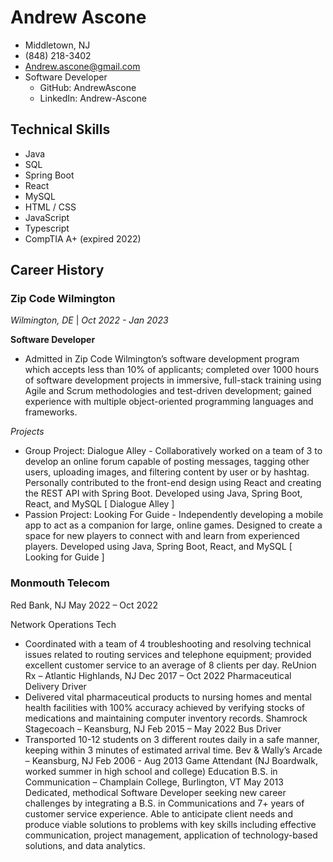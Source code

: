 # Andrew Ascone
* Middletown, NJ
* (848) 218-3402
* Andrew.ascone@gmail.com
* Software Developer 
    * GitHub: AndrewAscone
    * LinkedIn: Andrew-Ascone

## Technical Skills
* Java
* SQL
* Spring Boot
* React
* MySQL
* HTML / CSS
* JavaScript
* Typescript
* CompTIA A+ (expired 2022)


## Career History
### Zip Code Wilmington
*Wilmington, DE* | *Oct 2022 - Jan 2023*

**Software Developer**
* Admitted in Zip Code Wilmington’s software development program which accepts less than 10% of applicants; completed over 1000 hours of software development projects in immersive, full-stack training using Agile and Scrum methodologies and test-driven development; gained experience with multiple object-oriented programming languages and frameworks.

*Projects*
* Group Project: Dialogue Alley - Collaboratively worked on a team of 3 to develop an online forum capable of posting messages, tagging other users, uploading images, and filtering content by user or by hashtag. Personally contributed to the front-end design using React and creating the REST API with Spring Boot. Developed using Java, Spring Boot, React, and MySQL [ Dialogue Alley ]
* Passion Project: Looking For Guide - Independently developing a mobile app to act as a companion for large, online games. Designed to create a space for new players to connect with and learn from experienced players. Developed using Java, Spring Boot, React, and MySQL [ Looking for Guide ]

### Monmouth Telecom
Red Bank, NJ May 2022 – Oct 2022

Network Operations Tech
* Coordinated with a team of 4 troubleshooting and resolving technical issues related to routing services and telephone
equipment; provided excellent customer service to an average of 8 clients per day.
ReUnion Rx – Atlantic Highlands, NJ Dec 2017 – Oct 2022
Pharmaceutical Delivery Driver
* Delivered vital pharmaceutical products to nursing homes and mental health facilities with 100% accuracy achieved by
verifying stocks of medications and maintaining computer inventory records.
Shamrock Stagecoach – Keansburg, NJ Feb 2015 – May 2022
Bus Driver
* Transported 10-12 students on 3 different routes daily in a safe manner, keeping within 3 minutes of estimated arrival time.
Bev & Wally’s Arcade – Keansburg, NJ Feb 2006 - Aug 2013
Game Attendant (NJ Boardwalk, worked summer in high school and college)
Education
B.S. in Communication – Champlain College, Burlington, VT May 2013
Dedicated, methodical Software Developer seeking new career challenges by integrating a B.S. in Communications and 7+ years of
customer service experience. Able to anticipate client needs and produce viable solutions to problems with key skills including effective
communication, project management, application of technology-based solutions, and data analytics.